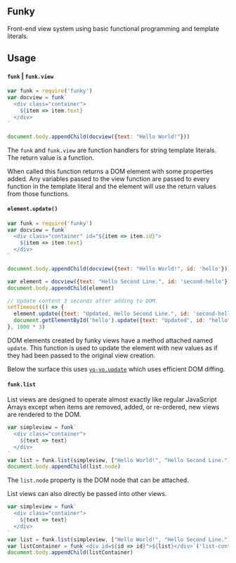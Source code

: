 ## Funky

Front-end view system using basic functional programming and template literals.

## Usage

#### `funk` | `funk.view`

```javascript
var funk = require('funky')
var docview = funk`
  <div class="container">
    ${item => item.text}
  </div>
`

document.body.appendChild(docview({text: "Hello World!"}))
```

The `funk` and `funk.view` are function handlers for string template literals. 
The return value is a function.

When called this function returns a DOM element with some properties added. 
Any variables passed to the view function are passed to every function in the
template literal and the element will use the return values from those
functions.

#### `element.update()`

```javascript
var funk = require('funky')
var docview = funk`
  <div class="container" id="${item => item.id}">
    ${item => item.text}
  </div>
`

document.body.appendChild(docview({text: "Hello World!", id: 'hello'}))

var element = docview({text: "Hello Second Line.", id: 'second-hello'})
document.body.appendChild(element)

// Update content 3 seconds after adding to DOM.
setTimeout(() => {
  element.update({text: "Updated, Hello Second Line.", id: 'second-hello'})
  document.getElementById('hello').update({text: "Updated", id: "hello"})
}, 1000 * 3)
```

DOM elements created by funky views have a method attached named `update`. This
function is used to update the element with new values as if they had been
passed to the original view creation.

Below the surface this uses 
[`yo-yo.update`](https://github.com/maxogden/yo-yo#updating-events) 
which uses efficient DOM diffing.

#### `funk.list`

List views are designed to operate almost exactly like regular JavaScript 
Arrays except when items are removed, added, or re-ordered, new views are
rendered to the DOM.

```javascript
var simpleview = funk`
  <div class="container">
    ${text => text}
  </div>
`
var list = funk.list(simpleview, ["Hello World!", "Hello Second Line."])
document.body.appendChild(list.node)
```

The `list.node` property is the DOM node that can be attached.

List views can also directly be passed into other views.

```javascript
var simpleview = funk`
  <div class="container">
    ${text => text}
  </div>
`
var list = funk.list(simpleview, ["Hello World!", "Hello Second Line."])
var listContainer = funk`<div id=${id => id}">${list}</div>`('list-container')
document.body.appendChild(listContainer)
```

